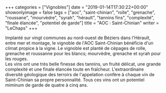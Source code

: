 +++
categories = ["Vignobles"]
date = "2019-01-14T17:30:22+00:00"
showonlyimage = false
tags = ["aoc", "saint-chinian", "rolle", "grenache", "roussane", "mourvèdre", "syrah", "hérault", "tannins fins", "complexité", "finale élancée", "potentiel de garde"]
title = "AOC : Saint-Chinian"
writer = "LeChaps"
+++

Implanté sur vingt communes au nord-ouest de Béziers dans l'Hérault, entre mer et montage, le vignoble de l'AOC Saint-Chinian bénéficie d'un climat propice à la vigne. Le vignoble est planté de cépages de rolle, grenache et roussanne pour les blancs; mourvèdre, grenache et syrah pour les rouges.  
Les vins ont une très belle finesse des tannins, un fruité délicat, une grande complexité et une finale élancée toute en fraîcheur. L'extraordinaire diversité géologique des terroirs de l'appelation confère à chaque vin de Saint-Chinian sa propre personnalité. Tous ces vins ont un potentiel miminum de garde de quatre à cinq ans.